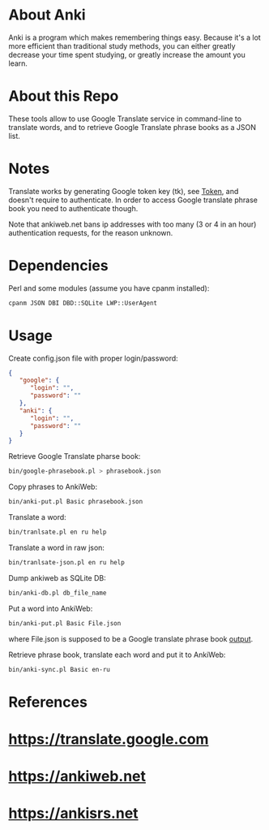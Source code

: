 About Anki
==========

Anki is a program which makes remembering things easy. Because it's a lot more efficient than traditional study methods, you can either greatly decrease your time spent studying, or greatly increase the amount you learn.

About this Repo
===============

These tools allow to use Google Translate service in command-line to translate words, and to retrieve Google Translate phrase books as a JSON list.


Notes
=====

Translate works by generating Google token key (tk), see [Token](lib/Token.pm), and doesn't require to authenticate.
In order to access Google translate phrase book you need to authenticate though.

Note that ankiweb.net bans ip addresses with too many (3 or 4 in an hour) authentication requests, for the reason unknown.

Dependencies
============

Perl and some modules (assume you have cpanm installed):
```sh
cpanm JSON DBI DBD::SQLite LWP::UserAgent
```

Usage
=====

Create config.json file with proper login/password:

```json
{
   "google": {
      "login": "",
      "password": ""
   },
   "anki": {
      "login": "",
      "password": ""
   }
}
```

Retrieve Google Translate pharse book:

```sh
bin/google-phrasebook.pl > phrasebook.json
```

Copy phrases to AnkiWeb:

```sh
bin/anki-put.pl Basic phrasebook.json
```

Translate a word:
```sh
bin/tranlsate.pl en ru help
```

Translate a word in raw json:
```sh
bin/tranlsate-json.pl en ru help
```

Dump ankiweb as SQLite DB:
```sh
bin/anki-db.pl db_file_name
```

Put a word into AnkiWeb:
```sh
bin/anki-put.pl Basic File.json
```

where File.json is supposed to be a Google translate phrase book [output](eg/phrasebook-output.json).

Retrieve phrase book, translate each word and put it to AnkiWeb:
```sh
bin/anki-sync.pl Basic en-ru
```


References
==========

# https://translate.google.com
# https://ankiweb.net
# https://ankisrs.net
